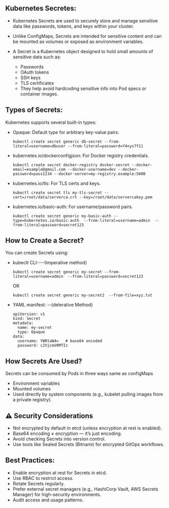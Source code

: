 Kubernetes Secretes:
--------------------

-  Kubernetes Secrets are used to securely store and manage sensitive data like passwords, tokens, and keys within your cluster.
-  Unlike ConfigMaps, Secrets are intended for sensitive content and can be mounted as volumes or exposed as environment variables.
- A Secret is a Kubernetes object designed to hold small amounts of sensitive data such as:
  
  - Passwords
  - OAuth tokens
  - SSH keys
  - TLS certificates
  - They help avoid hardcoding sensitive info into Pod specs or container images.

Types of Secrets:
-----------------

Kubernetes supports several built-in types:

  - Opaque:   Default type for arbitrary key-value pairs.

        kubectl create secret generic db-secret --from-literal=username=dbuser --from-literal=password=Y4nys7f11
    
  - kubernetes.io/dockerconfigjson:     For Docker registry credentials.
    
        kubectl create secret docker-registry docker-secret --docker-email=example@gmail.com --docker-username=dev --docker-password=pass1234 --docker-server=my-registry.example:5000

  - kubernetes.io/tls:     For TLS certs and keys.

        kubectl create secret tls my-tls-secret --cert=/root/data/serverca.crt --key=/root/data/servercakey.pem

  - kubernetes.io/basic-auth: For username/password pairs.

        kubectl create secret generic my-basic-auth --type=kubernetes.io/basic-auth  --from-literal=username=admin  --from-literal=password=secret123
    
 How to Create a Secret?
 -----------------------
 
You can create Secrets using:

- kubectl CLI:---(imperative method)

      kubectl create secret generic my-secret --from-literal=username=admin  --from-literal=password=secret123
  OR

      kubectl create secret generic my-secret2  --from-file=xyz.txt
  
- YAML manifest: --(delerative Method)

      apiVersion: v1
      kind: Secret
      metadata:
        name: my-secret
        type: Opaque
      data:
        username: YWRtaW4=   # base64 encoded
        password: c2VjcmV0MTIz

How Secrets Are Used?
--------------------

Secrets can be consumed by Pods in three ways same as configMaps

  - Environment variables
  - Mounted volumes
  - Used directly by system components (e.g., kubelet pulling images from a private registry).

⚠️ Security Considerations
---------------------------

- Not encrypted by default in etcd (unless encryption at rest is enabled).
- Base64 encoding ≠ encryption — it’s just encoding.
- Avoid checking Secrets into version control.
- Use tools like Sealed Secrets (Bitnami) for encrypted GitOps workflows.

Best Practices:
---------------

- Enable encryption at rest for Secrets in etcd.
- Use RBAC to restrict access.
- Rotate Secrets regularly.
- Prefer external secret managers (e.g., HashiCorp Vault, AWS Secrets Manager) for high-security environments.
- Audit access and usage patterns.

